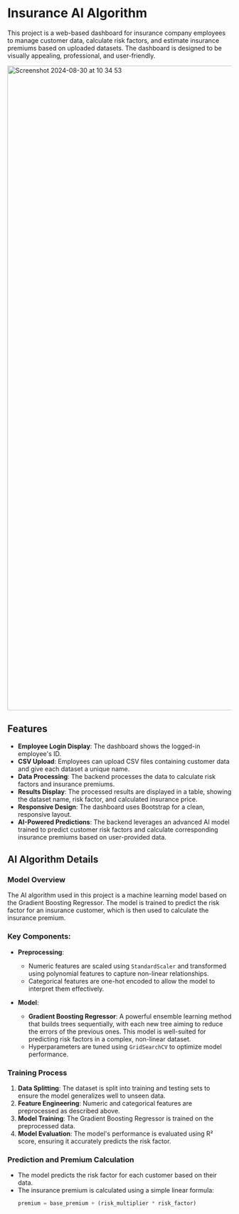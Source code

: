 # Insurance AI Algorithm

This project is a web-based dashboard for insurance company employees to manage customer data, calculate risk factors, and estimate insurance premiums based on uploaded datasets. The dashboard is designed to be visually appealing, professional, and user-friendly.

<img width="1446" alt="Screenshot 2024-08-30 at 10 34 53" src="https://github.com/user-attachments/assets/56cbbd28-dcbb-47f9-a30d-4f35f6f89b27">

## Features

- **Employee Login Display**: The dashboard shows the logged-in employee's ID.
- **CSV Upload**: Employees can upload CSV files containing customer data and give each dataset a unique name.
- **Data Processing**: The backend processes the data to calculate risk factors and insurance premiums.
- **Results Display**: The processed results are displayed in a table, showing the dataset name, risk factor, and calculated insurance price.
- **Responsive Design**: The dashboard uses Bootstrap for a clean, responsive layout.
- **AI-Powered Predictions**: The backend leverages an advanced AI model trained to predict customer risk factors and calculate corresponding insurance premiums based on user-provided data.

## AI Algorithm Details

### Model Overview

The AI algorithm used in this project is a machine learning model based on the Gradient Boosting Regressor. The model is trained to predict the risk factor for an insurance customer, which is then used to calculate the insurance premium. 

### Key Components:

- **Preprocessing**: 
  - Numeric features are scaled using `StandardScaler` and transformed using polynomial features to capture non-linear relationships.
  - Categorical features are one-hot encoded to allow the model to interpret them effectively.
  
- **Model**:
  - **Gradient Boosting Regressor**: A powerful ensemble learning method that builds trees sequentially, with each new tree aiming to reduce the errors of the previous ones. This model is well-suited for predicting risk factors in a complex, non-linear dataset.
  - Hyperparameters are tuned using `GridSearchCV` to optimize model performance.

### Training Process

1. **Data Splitting**: The dataset is split into training and testing sets to ensure the model generalizes well to unseen data.
2. **Feature Engineering**: Numeric and categorical features are preprocessed as described above.
3. **Model Training**: The Gradient Boosting Regressor is trained on the preprocessed data.
4. **Model Evaluation**: The model's performance is evaluated using R² score, ensuring it accurately predicts the risk factor.

### Prediction and Premium Calculation

- The model predicts the risk factor for each customer based on their data.
- The insurance premium is calculated using a simple linear formula:
  ```python
  premium = base_premium + (risk_multiplier * risk_factor)

